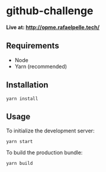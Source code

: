 # github-challenge

**Live at: http://opme.rafaelpelle.tech/**

## Requirements

- Node
- Yarn (recommended)

## Installation

```
yarn install
```

## Usage

To initialize the development server:

```
yarn start
```

To build the production bundle:

```
yarn build
```
